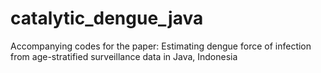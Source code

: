 # catalytic_dengue_java
Accompanying codes for the paper: Estimating dengue force of infection from age-stratified surveillance data in Java, Indonesia
